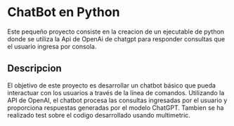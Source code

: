 # ChatBot en Python

Este pequeño proyecto consiste en la creacion de un ejecutable de python donde se utiliza la Api de OpenAi de chatgpt para responder consultas que el usuario ingresa por consola.

## Descripcion 

El objetivo de este proyecto es desarrollar un chatbot básico que pueda interactuar con los usuarios a través de la línea de comandos. Utilizando la API de OpenAI, el chatbot procesa las consultas ingresadas por el usuario y proporciona respuestas generadas por el modelo ChatGPT. Tambien se ha realizado test sobre el codigo desarrollado usando multimetric.

